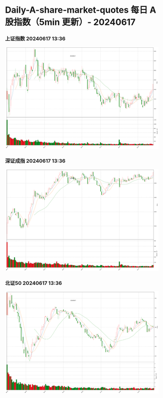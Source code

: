 
# Daily-A-share-market-quotes 每日 A 股指数（5min 更新）- 20240617

### 上证指数 20240617 13:36
![](./fig/2024/6/20240617-sh000001.png)

### 深证成指 20240617 13:36
![](./fig/2024/6/20240617-sz399001.png)

### 北证50 20240617 13:36
![](./fig/2024/6/20240617-bj899050.png)
